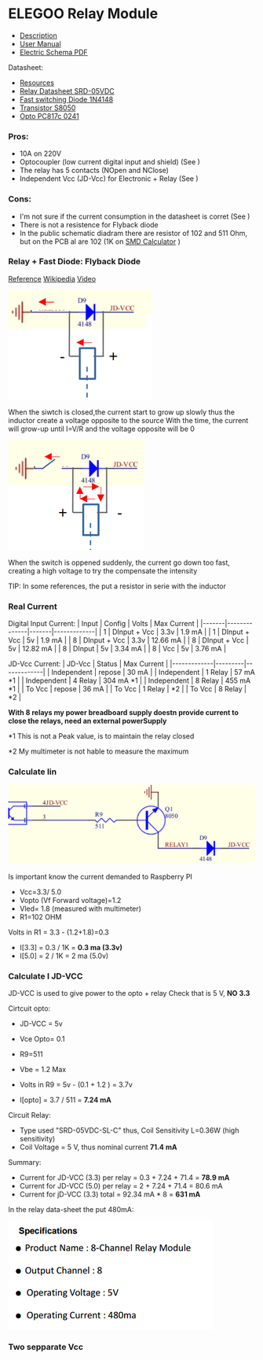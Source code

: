 # ELEGOO Relay Module


* [Description](https://www.elegoo.com/products/elegoo-8-channel-relay-module-kit)
* [User Manual](/pdfs/ELEGOO_Relay/8_CHANNEL_5V_10A_RELAY_MODULE.pdf)
* [Electric Schema PDF](/pdfs/ELEGOO_Relay/8_Channel_DC_5V_Relay_Module_with_Optocoupler_Schematic_diagram.pdf)

Datasheet:
* [Resources](https://www.elegoo.com/blogs/arduino-projects/elegoo-dc-5v-relay-module-tutorial)
* [Relay Datasheet SRD-05VDC](/pdfs/ELEGOO_Relay/SRD-05VDC-SL-C.pdf)
* [Fast switching Diode 1N4148](/pdfs/ELEGOO_Relay/1n4148.pdf)
* [Transistor S8050](/pdfs/ELEGOO_Relay/1n4148.pdf)
* [Opto PC817c 0241](/pdfs/ELEGOO_Relay/73758.pdf)



### Pros:
* 10A on 220V
* Optocoupler (low current digital input and shield) (See )
* The relay has 5 contacts (NOpen and NClose)
* Independent Vcc (JD-Vcc) for Electronic + Relay (See )

### Cons:
* I'm not sure if the current consumption in the datasheet is corret (See )
* There is not a resistence for Flyback diode
* In the public schematic diadram there are resistor of 102 and 511 Ohm, but on the PCB al are 102 (1K on [SMD Calculator](https://www.hobby-hour.com/electronics/smdcalc.php) )

### Relay + Fast Diode: Flyback Diode
[Reference](https://resources.altium.com/p/using-flyback-diodes-relays-prevents-electrical-noise-your-circuits)
[Wikipedia](https://en.wikipedia.org/wiki/Flyback_diode)
[Video](https://www.youtube.com/watch?v=yGem7tLQcFE)

![Picture](/images/01.png)

When the siwtch is closed,the current start to grow up slowly thus the inductor create a voltage opposite to the source
With the time, the current will grow-up until I=V/R and the voltage opposite will be 0

![Picture](/images/02.png)

When the switch is oppened suddenly, the current go down too fast, creating a high voltage to try the compensate the intensity

TIP: In some references, the put a resistor in serie with the inductor


### Real Current
Digital Input Current:
| Input | Config       | Volts | Max Current |
|-------|--------------|-------|-------------|
| 1     | DInput + Vcc | 3.3v  | 1.9 mA      |
| 1     | DInput + Vcc | 5v    | 1.9 mA      |
| 8     | DInput + Vcc | 3.3v  | 12.66 mA    |
| 8     | DInput + Vcc | 5v    | 12.82 mA    |
| 8     | DInput       | 5v    | 3.34 mA     |
| 8     | Vcc          | 5v    | 3.76 mA     |

JD-Vcc Current:
| JD-Vcc      | Status  | Max Current |
|-------------|---------|-------------|
| Independent | repose  | 30 mA       |
| Independent | 1 Relay | 57 mA   *1  |
| Independent | 4 Relay | 304 mA  *1  |
| Independent | 8 Relay | 455 mA  *1  |
| To Vcc      | repose  | 36 mA       |
| To Vcc      | 1 Relay |         *2  |
| To Vcc      | 8 Relay |         *2  |

**With 8 relays my power breadboard supply doestn provide current to close the relays, need an external powerSupply**

*1 This is not a Peak value, is to maintain the relay closed

*2 My multimeter is not hable to measure the maximum


### Calculate Iin
![Picture](/images/03.png)

Is important know the current demanded to Raspberry PI

* Vcc=3.3/ 5.0
* Vopto (Vf Forward voltage)=1.2
* Vled= 1.8  (measured with multimeter)
* R1=102 OHM

Volts in R1 = 3.3 - (1.2+1.8)=0.3
* I[3.3] = 0.3 / 1K = **0.3 ma (3.3v)**
* I[5.0] = 2 / 1K = 2 ma (5.0v)

### Calculate I JD-VCC
JD-VCC is used to give power to the opto + relay
Check that is 5 V, **NO 3.3**

Cirtcuit opto: 
* JD-VCC = 5v
* Vce Opto= 0.1
* R9=511
* Vbe = 1.2 Max

* Volts in R9 = 5v - (0.1 + 1.2 ) = 3.7v
* I[opto] = 3.7 / 511 = **7.24 mA**


Circuit Relay: 
* Type used "SRD-05VDC-SL-C" thus, Coil Sensitivity L=0.36W (high sensitivity)
* Coil Voltage = 5 V, thus nominal current **71.4 mA**

Summary:
* Current for JD-VCC (3.3) per relay = 0.3 + 7.24 + 71.4 = **78.9 mA**
* Current for JD-VCC (5.0) per relay = 2 + 7.24 + 71.4 = 80.6 mA
* Current for jD-VCC (3.3) total =  92.34 mA * 8 = **631 mA**


In the relay data-sheet the put 480mA:

![Picture](/images/04.png)

### Two sepparate Vcc



